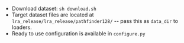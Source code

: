 * Download dataset: `sh download.sh`
* Target dataset files are located at `lra_release/lra_release/pathfinder128/` -- pass this as `data_dir` to loaders.
* Ready to use configuration is available in `configure.py`